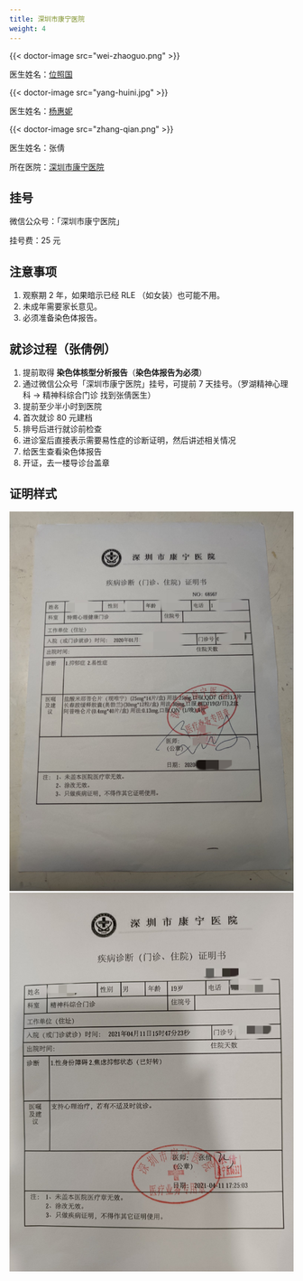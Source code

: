 ```yaml
---
title: 深圳市康宁医院
weight: 4
---
```


{{< doctor-image src="wei-zhaoguo.png" >}}

医生姓名：[位照国](https://www.haodf.com/doctor/697566086.html)

{{< doctor-image src="yang-huini.jpg" >}}

医生姓名：[杨惠妮](https://www.haodf.com/doctor/6964354469.html)

{{< doctor-image src="zhang-qian.png" >}}

医生姓名：张倩

所在医院：[深圳市康宁医院](https://amap.com/place/B02F37VEIG)

## 挂号

微信公众号：「深圳市康宁医院」

挂号费：25 元

## 注意事项

1. 观察期 2 年，如果暗示已经 RLE （如女装）也可能不用。
1. 未成年需要家长意见。
1. 必须准备染色体报告。

## 就诊过程（张倩例）

1. 提前取得 **染色体核型分析报告**（**染色体报告为必须**）
1. 通过微信公众号「深圳市康宁医院」挂号，可提前 7 天挂号。（罗湖精神心理科 -> 精神科综合门诊 找到张倩医生）
1. 提前至少半小时到医院
1. 首次就诊 80 元建档
1. 排号后进行就诊前检查
1. 进诊室后直接表示需要易性症的诊断证明，然后讲述相关情况
1. 给医生查看染色体报告
1. 开证，去一楼导诊台盖章

## 证明样式

![proof (1/1)](proof-1.jpg)
![proof (1/1)](proof-2.jpg)
